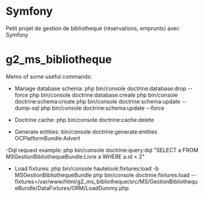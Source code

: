 Symfony
=======
Petit projet de gestion de bibliotheque (réservations, emprunts) avec Symfony
# g2_ms_bibliotheque
Memo of some useful commands:
- Manage database schema:
php bin/console doctrine:database:drop --force
php bin/console doctrine:database:create
php bin/console doctrine:schema:create
php bin/console doctrine:schema:update --dump-sql
php bin/console doctrine:schema:update --force

- Doctrine cache:
php bin/console doctrine:cache:delete

- Generate entities:
bin/console doctrine:generate:entities OCPlatformBundle:Advert

-Dql request example:
php bin/console doctrine:query:dql "SELECT a FROM MSGestionBibliothequeBundle:Livre a WHERE a.id < 2"

- Load fixtures:
php bin/console hautelook:fixtures:load -b MSGestionBibliothequeBundle
php bin/console doctrine:fixtures:load --fixtures=/var/www/html/g2_ms_bibliotheque/src/MS/GestionBibliothequeBundle/DataFixtures/ORM/LoadDummy.php
